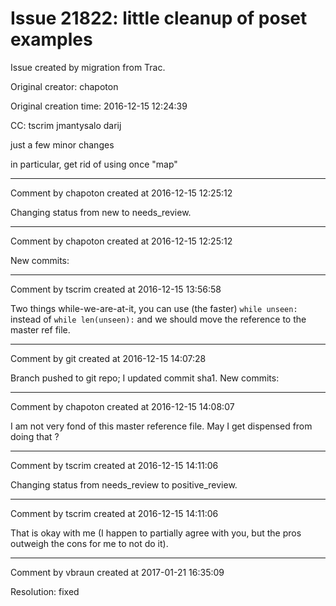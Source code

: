 # Issue 21822: little cleanup of poset examples

Issue created by migration from Trac.

Original creator: chapoton

Original creation time: 2016-12-15 12:24:39

CC:  tscrim jmantysalo darij

just a few minor changes

in particular, get rid of using once "map"


---

Comment by chapoton created at 2016-12-15 12:25:12

Changing status from new to needs_review.


---

Comment by chapoton created at 2016-12-15 12:25:12

New commits:


---

Comment by tscrim created at 2016-12-15 13:56:58

Two things while-we-are-at-it, you can use (the faster) `while unseen:` instead of `while len(unseen):` and we should move the reference to the master ref file.


---

Comment by git created at 2016-12-15 14:07:28

Branch pushed to git repo; I updated commit sha1. New commits:


---

Comment by chapoton created at 2016-12-15 14:08:07

I am not very fond of this master reference file. May I get dispensed from doing that ?


---

Comment by tscrim created at 2016-12-15 14:11:06

Changing status from needs_review to positive_review.


---

Comment by tscrim created at 2016-12-15 14:11:06

That is okay with me (I happen to partially agree with you, but the pros outweigh the cons for me to not do it).


---

Comment by vbraun created at 2017-01-21 16:35:09

Resolution: fixed
